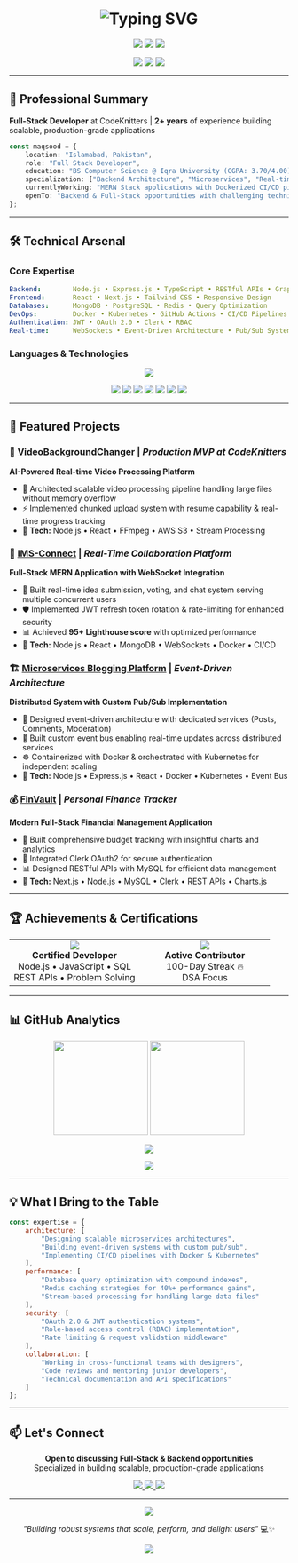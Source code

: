 <h1 align="center">
  <img src="https://readme-typing-svg.demolab.com?font=Fira+Code&size=32&duration=2800&pause=800&color=00D9FF&center=true&vCenter=true&width=600&lines=Hi+%F0%9F%91%8B+I'm+Maqsood+Ahmed;Full-Stack+Developer;Backend+Specialist;Microservices+Architect" alt="Typing SVG" />
</h1>

<p align="center">
  <img src="https://img.shields.io/badge/Focus-Backend_Development-00D9FF?style=for-the-badge" />
  <img src="https://img.shields.io/badge/Specialization-MERN_Stack-00D9FF?style=for-the-badge" />
  <img src="https://img.shields.io/badge/Currently-Full_Stack_Developer-00D9FF?style=for-the-badge" />
</p>

<p align="center">
  <a href="https://linkedin.com/in/maqsood-ahmed1"><img src="https://img.shields.io/badge/LinkedIn-Connect-0077B5?style=for-the-badge&logo=linkedin" /></a>
  <a href="mailto:dev.maqsood.1@gmail.com"><img src="https://img.shields.io/badge/Email-Contact-D14836?style=for-the-badge&logo=gmail&logoColor=white" /></a>
  <a href="https://leetcode.com/u/magsoodnasirani421"><img src="https://img.shields.io/badge/LeetCode-250+_Solved-FFA116?style=for-the-badge&logo=leetcode&logoColor=white" /></a>
</p>

---

## 💼 Professional Summary

**Full-Stack Developer** at CodeKnitters | **2+ years** of experience building scalable, production-grade applications

```typescript
const maqsood = {
    location: "Islamabad, Pakistan",
    role: "Full Stack Developer",
    education: "BS Computer Science @ Iqra University (CGPA: 3.70/4.00)",
    specialization: ["Backend Architecture", "Microservices", "Real-time Systems"],
    currentlyWorking: "MERN Stack applications with Dockerized CI/CD pipelines",
    openTo: "Backend & Full-Stack opportunities with challenging technical problems"
};
```

---

## 🛠️ Technical Arsenal

### **Core Expertise**
```yaml
Backend:        Node.js • Express.js • TypeScript • RESTful APIs • GraphQL
Frontend:       React • Next.js • Tailwind CSS • Responsive Design
Databases:      MongoDB • PostgreSQL • Redis • Query Optimization
DevOps:         Docker • Kubernetes • GitHub Actions • CI/CD Pipelines
Authentication: JWT • OAuth 2.0 • Clerk • RBAC
Real-time:      WebSockets • Event-Driven Architecture • Pub/Sub Systems
```

### **Languages & Technologies**

<p align="center">
  <img src="https://skillicons.dev/icons?i=ts,js,nodejs,express,react,nextjs,mongodb,postgres,redis,docker,kubernetes,git,github,tailwind,cpp,java,python" />
</p>

<p align="center">
  <img src="https://img.shields.io/badge/GraphQL-E10098?style=for-the-badge&logo=graphql&logoColor=white" />
  <img src="https://img.shields.io/badge/JWT-000000?style=for-the-badge&logo=jsonwebtokens&logoColor=white" />
  <img src="https://img.shields.io/badge/OAuth_2.0-4285F4?style=for-the-badge" />
  <img src="https://img.shields.io/badge/WebSockets-010101?style=for-the-badge" />
  <img src="https://img.shields.io/badge/FFmpeg-007808?style=for-the-badge&logo=ffmpeg&logoColor=white" />
  <img src="https://img.shields.io/badge/Stripe-008CDD?style=for-the-badge&logo=stripe&logoColor=white" />
  <img src="https://img.shields.io/badge/GitHub_Actions-2088FF?style=for-the-badge&logo=githubactions&logoColor=white" />
</p>

---

## 🚀 Featured Projects

### 🎥 [VideoBackgroundChanger](https://videobackgroundchanger.com) | *Production MVP at CodeKnitters*
**AI-Powered Real-time Video Processing Platform**
- 🎯 Architected scalable video processing pipeline handling large files without memory overflow
- ⚡ Implemented chunked upload system with resume capability & real-time progress tracking
- 🔧 **Tech:** Node.js • React • FFmpeg • AWS S3 • Stream Processing

### 💬 [IMS-Connect](https://github.com/mqxod/IMS-Connect-fullstack-website) | *Real-Time Collaboration Platform*
**Full-Stack MERN Application with WebSocket Integration**
- 🎯 Built real-time idea submission, voting, and chat system serving multiple concurrent users
- 🛡️ Implemented JWT refresh token rotation & rate-limiting for enhanced security
- 📊 Achieved **95+ Lighthouse score** with optimized performance
- 🔧 **Tech:** Node.js • React • MongoDB • WebSockets • Docker • CI/CD

### 🏗️ [Microservices Blogging Platform](https://github.com/mqxod/Microservices-App) | *Event-Driven Architecture*
**Distributed System with Custom Pub/Sub Implementation**
- 🎯 Designed event-driven architecture with dedicated services (Posts, Comments, Moderation)
- 🔄 Built custom event bus enabling real-time updates across distributed services
- ☸️ Containerized with Docker & orchestrated with Kubernetes for independent scaling
- 🔧 **Tech:** Node.js • Express.js • React • Docker • Kubernetes • Event Bus

### 💰 [FinVault](https://github.com/mqxod/finvault) | *Personal Finance Tracker*
**Modern Full-Stack Financial Management Application**
- 🎯 Built comprehensive budget tracking with insightful charts and analytics
- 🔐 Integrated Clerk OAuth2 for secure authentication
- 📊 Designed RESTful APIs with MySQL for efficient data management
- 🔧 **Tech:** Next.js • Node.js • MySQL • Clerk • REST APIs • Charts.js
---

## 🏆 Achievements & Certifications

<table align="center">
  <tr>
    <td align="center" width="50%">
      <img src="https://img.shields.io/badge/HackerRank-5_Star-00EA64?style=for-the-badge&logo=hackerrank&logoColor=white" /><br/>
      <b>Certified Developer</b><br/>
      Node.js • JavaScript • SQL<br/>
      REST APIs • Problem Solving
    </td>
    <td align="center" width="50%">
      <img src="https://img.shields.io/badge/LeetCode-250+_Problems-FFA116?style=for-the-badge&logo=leetcode&logoColor=white" /><br/>
      <b>Active Contributor</b><br/>
      100-Day Streak 🔥<br/>
      DSA Focus
    </td>
  </tr>
</table>

---

## 📊 GitHub Analytics

<p align="center">
  <img src="https://github-readme-stats.vercel.app/api?username=mqxod&show_icons=true&theme=tokyonight&hide_border=true&count_private=true&include_all_commits=true" height="170em"/>
  <img src="https://github-readme-stats.vercel.app/api/top-langs/?username=mqxod&layout=compact&theme=tokyonight&hide_border=true&langs_count=8" height="170em"/>
</p>

<p align="center">
  <img src="https://github-readme-streak-stats.herokuapp.com?user=mqxod&theme=tokyonight&hide_border=true" />
</p>

<p align="center">
  <img src="https://github-profile-trophy.vercel.app/?username=mqxod&theme=tokyonight&no-frame=true&no-bg=true&row=1&column=7" />
</p>

---

## 💡 What I Bring to the Table

```javascript
const expertise = {
    architecture: [
        "Designing scalable microservices architectures",
        "Building event-driven systems with custom pub/sub",
        "Implementing CI/CD pipelines with Docker & Kubernetes"
    ],
    performance: [
        "Database query optimization with compound indexes",
        "Redis caching strategies for 40%+ performance gains",
        "Stream-based processing for handling large data files"
    ],
    security: [
        "OAuth 2.0 & JWT authentication systems",
        "Role-based access control (RBAC) implementation",
        "Rate limiting & request validation middleware"
    ],
    collaboration: [
        "Working in cross-functional teams with designers",
        "Code reviews and mentoring junior developers",
        "Technical documentation and API specifications"
    ]
};
```

---

## 📫 Let's Connect

<p align="center">
  <b>Open to discussing Full-Stack & Backend opportunities</b><br/>
  Specialized in building scalable, production-grade applications
</p>

<p align="center">
  <a href="mailto:dev.maqsood.1@gmail.com">
    <img src="https://img.shields.io/badge/Email-dev.maqsood.1%40gmail.com-D14836?style=for-the-badge&logo=gmail&logoColor=white" />
  </a>
  <a href="https://linkedin.com/in/maqsood-ahmed1">
    <img src="https://img.shields.io/badge/LinkedIn-Maqsood_Ahmed-0077B5?style=for-the-badge&logo=linkedin" />
  </a>
  <a href="tel:+923252770421">
    <img src="https://img.shields.io/badge/Phone-%2B92_325_2770421-25D366?style=for-the-badge&logo=whatsapp&logoColor=white" />
  </a>
</p>

---

<p align="center">
  <img src="https://quotes-github-readme.vercel.app/api?type=horizontal&theme=tokyonight" />
</p>

<p align="center">
  <i>"Building robust systems that scale, perform, and delight users"</i> 💻✨
</p>

<p align="center">
  <img src="https://komarev.com/ghpvc/?username=mqxod&color=00D9FF&style=for-the-badge&label=Profile+Views" />
</p>
